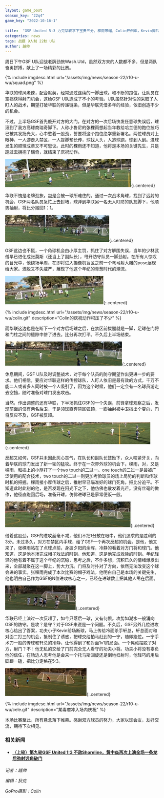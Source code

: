 ```yaml
---
layout: game_post
season_key: "22q4"
game_key: "2022-10-16-1"

title:  "GSF United 5:3 力克华联拿下宝贵三分，稞雨带帽，Colin开倒车，Kevin脚后跟杀死比赛"
categories: news
tags: 战报 9人制 22秋 U队
author: 越帅
---
```


周日下午GSF U队迎战老牌劲旅Wash.Utd，虽然双方来的人数都不多，但是两队奋勇拼搏，献上了一场精彩的比赛。

{% include imgdesc.html url="/assets/img/news/season-22/r10-u-wu/squad.png" %}

华联的球风老辣，配合默契，经常通过连续的一脚出球，和不断的跑位，让队员在空挡获得射门机会，这给GSF U队造成了不小的考验。U队虽然针对性的采取了人盯人的战术，期望打破华联的传递链条，但是华联凭借多年的经验，依旧创造不少的机会。

不过，上半场GSF首先敲开对方的大门。在对方的一次后场快发任意球失误后，球滚到了我方高球商瑞奇脚下。人称小鲁尼的张稞雨想起当年教给哈兰德的跑位技巧已被其发扬光大，心中憋着一股劲，誓要将这个跑位绝学重新署名。两位球员对上眼神，一人游走入禁区，一人提脚预长传，球找人头，人追球跑，球到人到。进球发生的顺理成章又不可思议。此时的稞雨还不知道，他将是本场的关键先生，只是跑过去拥抱了瑞奇，就结束了庆祝动作。

![](/assets/img/news/season-22/r10-u-wu/1-0.gif){:.centered}

华联不愧是老牌劲旅，岂是会被一球所难住的。通过一次战术角球，找到了远射的机会，GSF两名队员急忙上去封堵，球弹到华联另一名无人盯防的队友脚下，他顺势抽射，将比分搬回1：1。

![](/assets/img/news/season-22/r10-u-wu/1-1.gif){:.centered}

GSF这边也不慌，一个角球机会由小厚主罚，抓住了对方解围失误，当年的少林武僧早已进化成张莫斯（还当上了副队长），甩开防守队员一脚劲射。在所有人惊叹的目光中，他绕场半周，在即将进入摄像机盲区之前一个弯弓射大雕的pose展现给大家。洒脱又不失威严，展现了他这个年纪的青葱时代的潮流。

![](/assets/img/news/season-22/r10-u-wu/2-1.gif){:.centered}

{% include imgdesc.html url="/assets/img/news/season-22/r10-u-wu/colin.gif" description="Colin的庆祝动作积压了不少" %}

而华联这边也是在断下一个对方后场球之后，在禁区前拔腿就是一脚，足球在门将和门柱之间的缝隙中挤了进去。比分再次打平。不久后上半场结束。

![](/assets/img/news/season-22/r10-u-wu/2-2.gif){:.centered}

休息期间，GSF U队及时调整战术，对于每个队员的防守期望作出更进一步的要求。他们相信，要应对华联这样的传控球队，人盯人依旧是最有效的方式，千万不能二人或者多人同时被一个人吸引了，因为这个时候，他们一定会有一名球员游走去空挡，随时准备对球门发出攻击。

当然，作出调整的还有华联，下半场抓住GSF的一个失误，前锋拿球观察之后，发现前面的仅有两名后卫，于是领球直奔禁区弧顶，一脚抽射被中卫挡出个变向，门将反应不及，GSF被反超。

![](/assets/img/news/season-22/r10-u-wu/2-3.gif){:.centered}

反超又如何，GSF并未因此灰心丧气，在队长和副队长鼓励下，众人咬紧牙关，向着华联的球门发出了新一轮的猛攻。终于在一次界外球的机会下，稞雨，对，又是稞雨，和插上的小厚打了一个two touch的二过一。one touch的二过一是最被广泛使用的配合技术，two touch的二过一则更加考验球员的场上局势的判断和传球时机的把握。稞雨接小厚传球之后，推射早已瞄准好的球门死角，把比分追平。不知道此时此刻的他，是否发现在阳光下之下，他仿佛也散发着光芒。没有丝毫的做作，他径直跑回后场，准备开球，仿佛进球已是家常便饭一般。

![](/assets/img/news/season-22/r10-u-wu/3-3.gif){:.centered}

借着这股劲，GSF的进攻丝毫不减，他们不把1分放在眼中，他们追求的是胜利的3分。未过多久，对方在禁区内手球，给了GSF一个再次反超的机会。是他，他又来了，张稞雨站在了点球点前，身披夕阳的余晖，冷静的看着对方门将和球门。他知道，这是他本场完成帽子戏法的时刻，他知道，这是他完成救赎的时刻。年纪轻轻的他有着不属于这个年纪的沉稳，思考之后，不作多想，沉积已久的情绪爆发出来，全部凝聚在这一脚上，势大力沉。门将及时扑对了方向，依然无法改变这个球会进的事实。张稞雨完成了本次比赛的帽子戏法，他明白自己是本场的关键先生，他也明白自己作为GSF的N位进攻核心之一，已经在进球数上把其他人甩在后面。

![](/assets/img/news/season-22/r10-u-wu/4-3.gif){:.centered}

华联已经上演过一次反超了，如今只落后一球，又有何惧。攻势如潮水一般涌向GSF的防守。是攻？是守？对于GSF来说是一个问题。不久后，GSF另外几位进攻核心给出了答案，功夫小子Kevin前场断球，马上传给冷面杀手轩总，轩总面对和对面二打三的机会，抵制住了诱惑，把球交给拍马赶到的一宁，随即跑位。一宁手术刀一般的传球和轩总的冷静，让他得到了和对面1v1的局面。一个晃动摆脱了对方，射门？不！他无私的交给了门前完全无人看守的功夫小将。功夫小将没有辜负他的信任，在场边人思考他是会来一个托马斯回旋还是倒地扫射时，他轻巧的用后脚跟一磕，把比分定格在5:3。

![](/assets/img/news/season-22/r10-u-wu/5-3.gif){:.centered}

{% include imgdesc.html url="/assets/img/news/season-22/r10-u-wu/cele.gif" description="某毒瘤冲入场内庆祝" %}

本场比赛至此，所有悬念落下帷幕。感谢双方球员的努力，大家以球会友，友好交流，期待下次相见。

### 相关新闻

* #### [（上轮）第九轮GSF United 1:3 不敌Shoreline，黄中焱再次上演全场一条龙后劲射远角破门](https://youtu.be/dQw4w9WgXcQ)

*记者：越帅*

*编辑：狄克*

*GoPro摄影：Colin*
